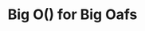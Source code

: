 ---
layout: post
title: Big O() for Big Oafs
description: join me on a journey to competency
summary: this post is O(1)
tags: coding learning leetcode CS4CS
---